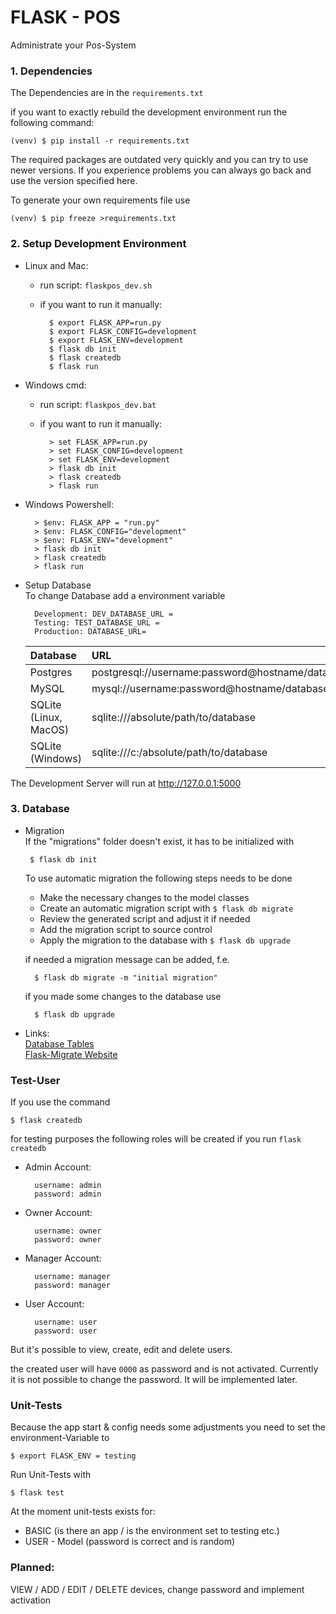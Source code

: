 # FLASK - POS

Administrate your Pos-System

### 1. Dependencies

The Dependencies are in the `requirements.txt`

if you want to exactly rebuild the development environment
run the following command:

    (venv) $ pip install -r requirements.txt
    
The required packages are outdated very quickly and you can try to use newer versions.
If you experience problems you can always go back and use the version specified here.

To generate your own requirements file use

    (venv) $ pip freeze >requirements.txt

### 2. Setup Development Environment

- Linux and Mac:

    - run script: `flaskpos_dev.sh`
    
    - if you want to run it manually:

            $ export FLASK_APP=run.py
            $ export FLASK_CONFIG=development
            $ export FLASK_ENV=development
            $ flask db init
            $ flask createdb
            $ flask run
- Windows cmd:

    - run script: `flaskpos_dev.bat`
    
    - if you want to run it manually:

            > set FLASK_APP=run.py
            > set FLASK_CONFIG=development
            > set FLASK_ENV=development
            > flask db init
            > flask createdb
            > flask run
- Windows Powershell:

        > $env: FLASK_APP = "run.py"
        > $env: FLASK_CONFIG="development"
        > $env: FLASK_ENV="development"
        > flask db init
        > flask createdb
        > flask run
- Setup Database\
To change Database add a environment variable
        
        Development: DEV_DATABASE_URL =
        Testing: TEST_DATABASE_URL =
        Production: DATABASE_URL=

    | Database | URL |
    |:---|:---|
    | Postgres | postgresql://username:password@hostname/database |
    | MySQL | mysql://username:password@hostname/database |
    | SQLite (Linux, MacOS) | sqlite:///absolute/path/to/database |
    | SQLite (Windows)  | sqlite:///c:/absolute/path/to/database

   
The Development Server will run at http://127.0.0.1:5000

### 3. Database

- Migration\
If the "migrations" folder doesn't exist, it has to be initialized with
       
       $ flask db init 
    To use automatic migration the following steps needs to be done
    + Make the necessary changes to the model classes
    + Create an automatic migration script with `$ flask db migrate`
    + Review the generated script and adjust it if needed
    + Add the migration script to source control
    + Apply the migration to the database with `$ flask db upgrade`
    
    if needed a migration message can be added, f.e.
    
        $ flask db migrate -m "initial migration"
    
    if you made some changes to the database use
    
        $ flask db upgrade
    

- Links:\
[ Database Tables ](documentation/database/index.md "Database Tables" )\
[ Flask-Migrate Website ](https://flask-migrate.readthedocs.io/en/latest/
                                                 "Online Documentation" )

### Test-User

If you use the command

    $ flask createdb
    
for testing purposes the following roles will be created
if you run `flask createdb`

- Admin Account:

        username: admin
        password: admin

- Owner Account:

        username: owner
        password: owner

- Manager Account:

        username: manager
        password: manager

- User Account:

        username: user
        password: user
           
But it's possible to view, create, edit and delete users.

the created user will have `0000` as password and is not activated.
Currently it is not possible to change the password. It will be implemented later.

### Unit-Tests

Because the app start & config needs some adjustments you need to set the environment-Variable to

    $ export FLASK_ENV = testing
    

Run Unit-Tests with
        
    $ flask test
        
At the moment unit-tests exists for:

- BASIC (is there an app / is the environment set to testing etc.)
- USER - Model (password is correct and is random)


### Planned:

VIEW / ADD / EDIT / DELETE devices,
change password and implement activation 